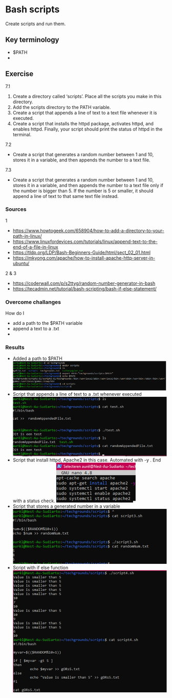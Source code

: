 # Bash scripts
Create scripts and run them.

## Key terminology
- $PATH
- 

## Exercise
7.1
1. Create a directory called ‘scripts’. Place all the scripts you make in this directory.
2. Add the scripts directory to the PATH variable.
3. Create a script that appends a line of text to a text file whenever it is executed.
4. Create a script that installs the httpd package, activates httpd, and enables httpd. Finally, your script should print the status of httpd in the terminal.
   
7.2
- Create a script that generates a random number between 1 and 10, stores it in a variable, and then appends the number to a text file.

7.3
- Create a script that generates a random number between 1 and 10, stores it in a variable, and then appends the number to a text file only if the number is bigger than 5. If the number is 5 or smaller, it should append a line of text to that same text file instead.

### Sources
1 
- https://www.howtogeek.com/658904/how-to-add-a-directory-to-your-path-in-linux/
- https://www.linuxfordevices.com/tutorials/linux/append-text-to-the-end-of-a-file-in-linux
- https://tldp.org/LDP/Bash-Beginners-Guide/html/sect_02_01.html
- https://mkyong.com/apache/how-to-install-apache-http-server-in-ubuntu/
 
2 & 3
- https://coderwall.com/p/s2ttyg/random-number-generator-in-bash
- https://tecadmin.net/tutorial/bash-scripting/bash-if-else-statement/

### Overcome challanges
How do I
- add a path to the $PATH variable
- append a text to a .txt
- 

### Results
- Added a path to $PATH![added to variable $PATH](../00_includes/07-LIN_addPath.png)
- Script that appends a line of text to a .txt whenever executed![scrip1](../00_includes/07-LIN_script1.png)
- Script that install httpd, Apache2 in this case. Automated with -y . End with a status check. ![script2](../00_includes/07-LIN_script2.png)
- Script that stores a generated number in a variable![script3](../00_includes/07-LIN_script3.png) 
- Script with if else function![script4](../00_includes/07-LIN_script4.png)